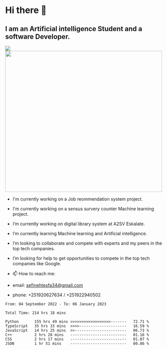 # Hi there 👋
## I am an Artificial intelligence Student and a software Developer.
<img src = "https://github-readme-stats.vercel.app/api?username=sefinehtesfa34&&show_icons=true&title_color=ffffff&icon_color=bb2acf&text_color=daf7dc&bg_color=151515"/>
<img src="https://wakatime.com/share/@sefinehtesfa34/ae9674e3-b462-4438-9120-52fc3d0ffbbb.png" width ="500" height = "450"/>

- I'm currently working on a Job reommendation system project.
- I'm currently working on a sensus survery counter Machine learning project.
-  I’m currently working on digital library system at A2SV Eskalate.
-  I’m currently learning Machine learning and Artificial intelligence.
-  I’m looking to collaborate and compete with experts and my peers in the top tech companies.
-  I’m looking for help to get opportunities to compete in the top tech companies like Google.

- 📫 How to reach me: 
- email: sefinehtesfa34@gmail.com
- phone: +251920627634 / +251922940502
<!--START_SECTION:waka-->

```text
From: 04 September 2022 - To: 06 January 2023

Total Time: 214 hrs 18 mins

Python       155 hrs 49 mins >>>>>>>>>>>>>>>>>>-------   72.71 %
TypeScript   35 hrs 33 mins  >>>>---------------------   16.59 %
JavaScript   14 hrs 25 mins  >>-----------------------   06.73 %
C++          2 hrs 28 mins   -------------------------   01.16 %
CSS          2 hrs 17 mins   -------------------------   01.07 %
JSON         1 hr 51 mins    -------------------------   00.86 %
```

<!--END_SECTION:waka-->
